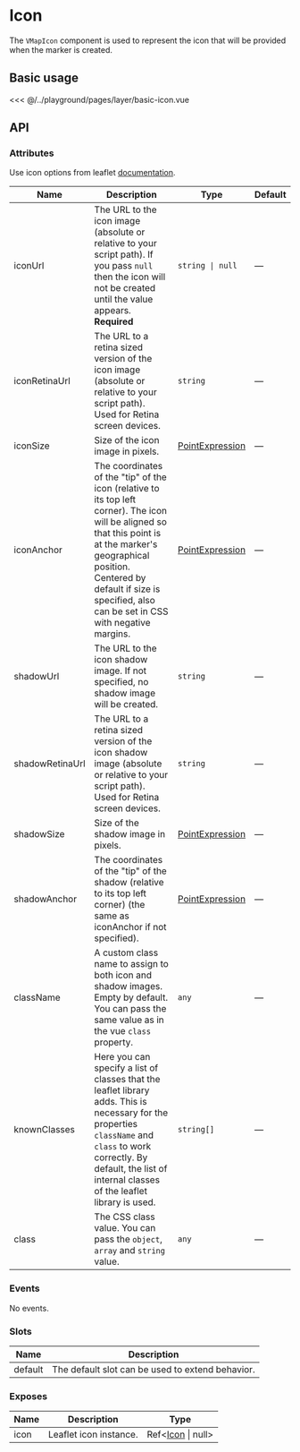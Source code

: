 # Icon

The `VMapIcon` component is used to represent the icon that will be provided when the marker is created.

## Basic usage

<ClientOnly>
  <Demo url="/layer/basic-icon" >
  
<<< @/../playground/pages/layer/basic-icon.vue
  
  </Demo>
</ClientOnly>

## API

### Attributes

Use icon options from leaflet [documentation](https://leafletjs.com/reference.html#icon).

| Name            | Description                                                                                                                                                                                                                                               | Type                                                      | Default |
| --------------- | --------------------------------------------------------------------------------------------------------------------------------------------------------------------------------------------------------------------------------------------------------- | --------------------------------------------------------- | ------- |
| iconUrl         | The URL to the icon image (absolute or relative to your script path). If you pass `null` then the icon will not be created until the value appears. **Required**                                                                                          | `string \| null`                                          | —       |
| iconRetinaUrl   | The URL to a retina sized version of the icon image (absolute or relative to your script path). Used for Retina screen devices.                                                                                                                           | `string`                                                  | —       |
| iconSize        | Size of the icon image in pixels.                                                                                                                                                                                                                         | [PointExpression](/components/types.html#pointexpression) | —       |
| iconAnchor      | The coordinates of the "tip" of the icon (relative to its top left corner). The icon will be aligned so that this point is at the marker's geographical position. Centered by default if size is specified, also can be set in CSS with negative margins. | [PointExpression](/components/types.html#pointexpression) | —       |
| shadowUrl       | The URL to the icon shadow image. If not specified, no shadow image will be created.                                                                                                                                                                      | `string`                                                  | —       |
| shadowRetinaUrl | The URL to a retina sized version of the icon shadow image (absolute or relative to your script path). Used for Retina screen devices.                                                                                                                    | `string`                                                  | —       |
| shadowSize      | Size of the shadow image in pixels.                                                                                                                                                                                                                       | [PointExpression](/components/types.html#pointexpression) | —       |
| shadowAnchor    | The coordinates of the "tip" of the shadow (relative to its top left corner) (the same as iconAnchor if not specified).                                                                                                                                   | [PointExpression](/components/types.html#pointexpression) | —       |
| className       | A custom class name to assign to both icon and shadow images. Empty by default. You can pass the same value as in the vue `class` property.                                                                                                               | `any`                                                     | —       |
| knownClasses    | Here you can specify a list of classes that the leaflet library adds. This is necessary for the properties `className` and `class` to work correctly. By default, the list of internal classes of the leaflet library is used.                            | `string[]`                                                | —       |
| class           | The CSS class value. You can pass the `object`, `array` and `string` value.                                                                                                                                                                               | `any`                                                     | —       |

### Events

No events.

### Slots

| Name    | Description                                      |
| ------- | ------------------------------------------------ |
| default | The default slot can be used to extend behavior. |

### Exposes

| Name | Description            | Type                                             |
| ---- | ---------------------- | ------------------------------------------------ |
| icon | Leaflet icon instance. | Ref<[Icon](/components/types.html#icon) \| null> |
